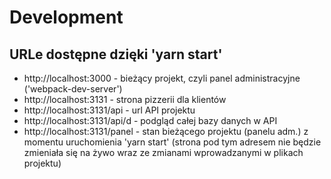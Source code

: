 # Development

## URLe dostępne dzięki 'yarn start'

- http://localhost:3000 - bieżący projekt, czyli panel administracyjne ('webpack-dev-server')
- http://localhost:3131 - strona pizzerii dla klientów
- http://localhost:3131/api - url API projektu
- http://localhost:3131/api/d - podgląd całej bazy danych w API
- http://localhost:3131/panel - stan bieżącego projektu (panelu adm.) z momentu uruchomienia 'yarn
start' (strona pod tym adresem nie będzie zmieniała się na żywo wraz ze zmianami wprowadzanymi w
plikach projektu)
